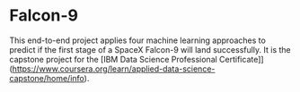 # Falcon-9
This end-to-end project applies four machine learning approaches to predict if the first stage of a SpaceX Falcon-9 will land successfully. It is the capstone project for the [IBM Data Science Professional Certificate]](https://www.coursera.org/learn/applied-data-science-capstone/home/info).
